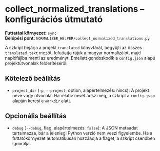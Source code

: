 # collect_normalized_translations – konfigurációs útmutató

**Futtatási környezet:** `sync`  
**Belépési pont:** `NORMALIZER_HELPER/collect_normalized_translations.py`

A szkript bejárja a projekt `translated` könyvtárát, begyűjti az összes `translated_text` mezőt, lefuttatja rájuk a magyar normalizálót, majd naplófájlba menti az eredményt. Emellett gondoskodik a `config.json` alapú projektútvonalak felderítéséről.

## Kötelező beállítás
- `project_dir` (`-p`, `--project`, option, alapértelmezés: nincs): A projekt neve vagy útvonala. Ha relatív nevet adsz meg, a szkript a `config.json` alapján keresi a `workdir` alatt.

## Opcionális beállítás
- `debug` (`--debug`, flag, alapértelmezés: `false`): A JSON metaadat tartalmazza, bár a jelenlegi Python verzió nem veszi figyelembe. Ha a futtatókörnyezet automatikusan hozzáadja a flaget, a szkript csendben ignorálja.
